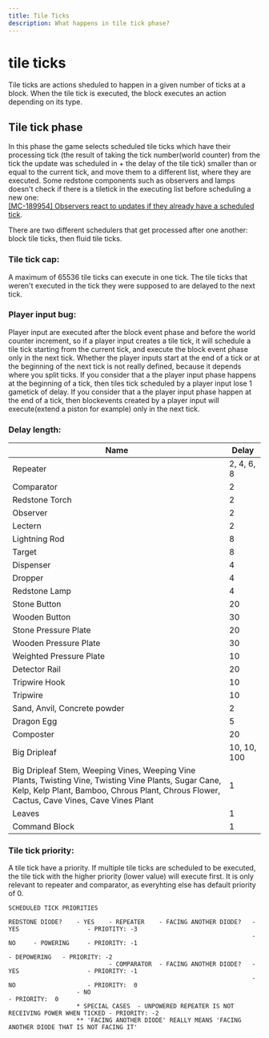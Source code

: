 ```yaml
---
title: Tile Ticks
description: What happens in tile tick phase?
---
```


# tile ticks

Tile ticks are actions sheduled to happen in a given number of ticks at a block.
When the tile tick is executed, the block executes an action depending on its type.

## Tile tick phase
In this phase the game selects scheduled tile ticks which have their processing tick (the result of taking the tick number(world counter) from the tick the update was scheduled in + the delay of the tile tick) smaller than or equal to the current tick, and move them to a different list, where they are executed. Some redstone components such as observers and lamps doesn't check if there is a tiletick in the executing list before scheduling a new one:  
[[MC-189954] Observers react to updates if they already have a scheduled tick](https://bugs.mojang.com/browse/MC-189954).

There are two different schedulers that get processed after one another: block tile ticks, then fluid tile ticks.
### Tile tick cap:
A maximum of 65536 tile ticks can execute in one tick. The tile ticks that weren't executed in the tick they were supposed to are delayed to the next tick.

### Player input bug:
Player input are executed after the block event phase and before the world counter increment, so if a player input creates a tile tick, it will schedule a tile tick starting from the current tick, and execute the block event phase only in the next tick.
Whether the player inputs start at the end of a tick or at the beginning of the next tick is not really defined, because it depends where you split ticks.
If you consider that a the player input phase happens at the beginning of a tick, then tiles tick scheduled by a player input lose 1 gametick of delay.
If you consider that a the player input phase happen at the end of a tick, then blockevents created by a player input will execute(extend a piston for example) only in the next tick.

### Delay length:

| Name | Delay |
|---|---|
| Repeater | 2, 4, 6, 8 |
| Comparator | 2 |
| Redstone Torch | 2 |
| Observer | 2 |
| Lectern | 2 |
| Lightning Rod | 8 |
| Target | 8 |
| Dispenser | 4 |
| Dropper | 4 |
| Redstone Lamp | 4 |
| Stone Button | 20 |
| Wooden Button | 30 |
| Stone Pressure Plate | 20 |
| Wooden Pressure Plate | 30 |
| Weighted Pressure Plate | 10 |
| Detector Rail | 20 |
| Tripwire Hook | 10 |
| Tripwire | 10 |
| Sand, Anvil, Concrete powder | 2 |
| Dragon Egg | 5 |
| Composter | 20 |
| Big Dripleaf | 10, 10, 100 |
| Big Dripleaf Stem, Weeping Vines, Weeping Vine Plants, Twisting Vine, Twisting Vine Plants, Sugar Cane, Kelp, Kelp Plant, Bamboo, Chrous Plant, Chrous Flower, Cactus, Cave Vines, Cave Vines Plant | 1 |
| Leaves | 1 |
| Command Block | 1 |

### Tile tick priority:
A tile tick have a priority. If multiple tile ticks are scheduled to be executed, the tile tick with the higher priority (lower value) will execute first.
It is only relevant to repeater and comparator, as everyhting else has default priority of 0.

```
SCHEDULED TICK PRIORITIES

REDSTONE DIODE?    - YES    - REPEATER    - FACING ANOTHER DIODE?   - YES                   - PRIOTITY: -3
                                                                    - NO     - POWERING     - PRIORITY: -1
                                                                             - DEPOWERING   - PRIORITY: -2
                            - COMPARATOR  - FACING ANOTHER DIODE?   - YES                   - PRIORITY: -1
                                                                    - NO                    - PRIORITY:  0
                   - NO                                                                     - PRIORITY:  0
                   * SPECIAL CASES  - UNPOWERED REPEATER IS NOT RECEIVING POWER WHEN TICKED - PRIORITY: -2
                   ** 'FACING ANOTHER DIODE' REALLY MEANS 'FACING ANOTHER DIODE THAT IS NOT FACING IT'
```
